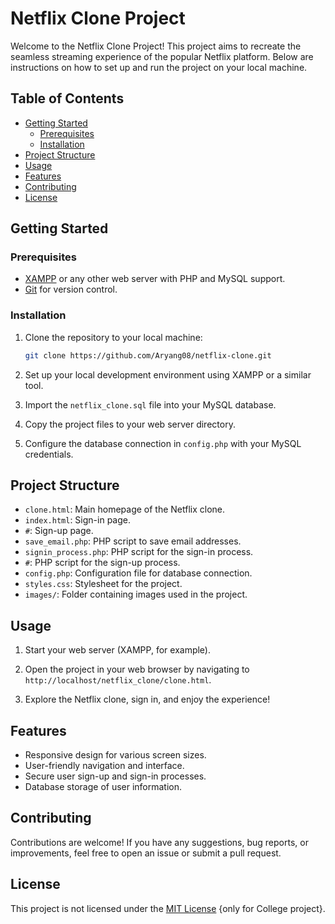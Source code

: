 # Netflix Clone Project

Welcome to the Netflix Clone Project! This project aims to recreate the seamless streaming experience of the popular Netflix platform. Below are instructions on how to set up and run the project on your local machine.

## Table of Contents

- [Getting Started](#getting-started)
  - [Prerequisites](#prerequisites)
  - [Installation](#installation)
- [Project Structure](#project-structure)
- [Usage](#usage)
- [Features](#features)
- [Contributing](#contributing)
- [License](#license)

## Getting Started

### Prerequisites

- [XAMPP](https://www.apachefriends.org/index.html) or any other web server with PHP and MySQL support.
- [Git](https://git-scm.com/) for version control.

### Installation

1. Clone the repository to your local machine:

    ```bash
    git clone https://github.com/Aryang08/netflix-clone.git
    ```

2. Set up your local development environment using XAMPP or a similar tool.

3. Import the `netflix_clone.sql` file into your MySQL database.

4. Copy the project files to your web server directory.

5. Configure the database connection in `config.php` with your MySQL credentials.

## Project Structure

- `clone.html`: Main homepage of the Netflix clone.
- `index.html`: Sign-in page.
- `#`: Sign-up page.
- `save_email.php`: PHP script to save email addresses.
- `signin_process.php`: PHP script for the sign-in process.
- `#`: PHP script for the sign-up process.
- `config.php`: Configuration file for database connection.
- `styles.css`: Stylesheet for the project.
- `images/`: Folder containing images used in the project.

## Usage

1. Start your web server (XAMPP, for example).

2. Open the project in your web browser by navigating to `http://localhost/netflix_clone/clone.html`.

3. Explore the Netflix clone, sign in, and enjoy the experience!

## Features

- Responsive design for various screen sizes.
- User-friendly navigation and interface.
- Secure user sign-up and sign-in processes.
- Database storage of user information.

## Contributing

Contributions are welcome! If you have any suggestions, bug reports, or improvements, feel free to open an issue or submit a pull request.

## License

This project is not licensed under the [MIT License](#) {only for College project}.

